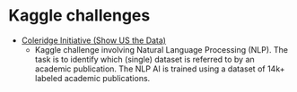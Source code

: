 # Kaggle challenges

* [Coleridge Initiative (Show US the Data)](Coleridge%20Initiative%20(Show%20US%20the%20Data))
  * Kaggle challenge involving Natural Language Processing (NLP). The task is to identify which (single) dataset is referred to by an academic publication. The NLP AI is trained using a dataset of 14k+ labeled academic publications.
